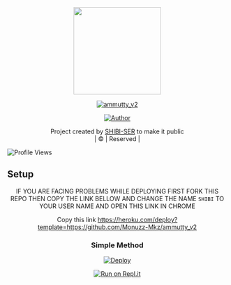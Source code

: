 <div align="center">
  <img border-radius: 15px src="https://i.imgur.com/dbPwg3g.jpeg" width="200" height="200"/>
  <p align="center">
<a href="#"><img title="ammutty_v2" src="https://img.shields.io/badge/ammutty_v2-green?colorA=%23ff0000&colorB=%23017e40&style=for-the-badge"></a>
</p>
  <p align="center">
<a href="https://github.com/SHIBI-SER"><img title="Author" src="https://img.shields.io/badge/Author-SHIBI-SER/ammutty_v2?color=blue&style=for-the-badge&logo=whatsapp"></a>
</p>
</div>
<p align="center">
Project created by <a href="https://github.com/SHIBI-SER">SHIBI-SER</a> to make it public
    <br>
       | © |
        Reserved |
    <br> 
</p>

![Profile Views](https://hits.seeyoufarm.com/api/count/incr/badge.svg?url=https://github.com/farhan-dqz/JulieMwol&title=Profile%20Views)

## Setup
<div align="center">

IF YOU ARE FACING PROBLEMS WHILE DEPLOYING
FIRST FORK THIS REPO
THEN COPY THE LINK BELLOW AND CHANGE THE NAME `SHIBI` TO YOUR USER NAME AND OPEN THIS LINK IN CHROME

Copy this link https://heroku.com/deploy?template=https://github.com/Monuzz-Mkz/ammutty_v2
</p>


  
### Simple Method
  
[![Deploy](https://www.herokucdn.com/deploy/button.svg)](https://heroku.com/deploy?template=https://github.com/SHIBI-SER/ammutty_v2) 
  
[![Run on Repl.it](https://repl.it/badge/github/quiec/whatsAlfa)](https://replit.com/@Farhandqz/JulieMwol)
  
